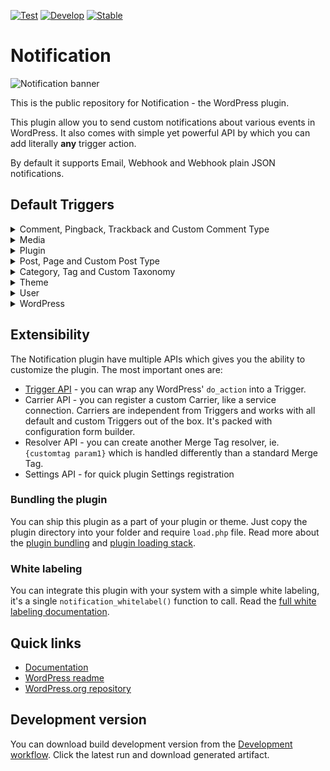 [![Test](https://github.com/BracketSpace/Notification/workflows/Test/badge.svg)](https://github.com/BracketSpace/Notification/actions?query=workflow%3ATest)
[![Develop](https://github.com/BracketSpace/Notification/workflows/Develop/badge.svg)](https://github.com/BracketSpace/Notification/actions?query=workflow%3ADevelop)
[![Stable](https://github.com/BracketSpace/Notification/workflows/Stable/badge.svg)](https://github.com/BracketSpace/Notification/actions?query=workflow%3AStable)

# Notification

![Notification banner](https://bracketspace.com/extras/notification/banner.png)

This is the public repository for Notification - the WordPress plugin.

This plugin allow you to send custom notifications about various events in WordPress. It also comes with simple yet powerful API by which you can add literally **any** trigger action.

By default it supports Email, Webhook and Webhook plain JSON notifications.

## Default Triggers

<details>
  <summary>Comment, Pingback, Trackback and Custom Comment Type</summary>

  This covers all the comment types. Use `comment`, `pingback`, `trackback`, `another_comment_type` instead of the `{comment_type_slug}`.

  | Trigger name | Trigger slug |
  | :--- | :--- |
  | Comment added | `comment/{comment_type_slug}/added` |
  | Comment approved | `comment/{comment_type_slug}/approved` |
  | Comment replied | `comment/{comment_type_slug}/replied` |
  | Comment spammed | `comment/{comment_type_slug}/spammed` |
  | Comment trashed | `comment/{comment_type_slug}/trashed` |
  | Comment unapproved | `comment/{comment_type_slug}/unapproved` |
  | Comment published | `comment/{comment_type_slug}/published` |

</details>

<details>
  <summary>Media</summary>

  | Trigger name | Trigger slug |
  | :--- | :--- |
  | Media added | `media/added` |
  | Media trashed | `media/trashed` |
  | Media updated | `media/updated` |

</details>

<details>
  <summary>Plugin</summary>

  | Trigger name | Trigger slug |
  | :--- | :--- |
  | Plugin activated | `plugin/activated` |
  | Plugin deactivated | `plugin/deactivated` |
  | Plugin installed | `plugin/installed` |
  | Plugin removed | `plugin/removed` |
  | Plugin updated | `plugin/updated` |
  
</details>

<details>
  <summary>Post, Page and Custom Post Type</summary>

  This covers all the custom post types, as well. Use `post`, `page`, `product`, `another_post_type` instead of the `{post_type_slug}`.

  | Trigger name | Trigger slug |
  | :--- | :--- |
  | Post added | `post/{post_type_slug}/added` |
  | Post saved as a draft | `post/{post_type_slug}/drafted` |
  | Post sent for review | `post/{post_type_slug}/pending` |
  | Post published | `post/{post_type_slug}/published` |
  | Post trashed | `post/{post_type_slug}/trashed` |
  | Post updated | `post/{post_type_slug}/updated` |
  | Post scheduled | `post/{post_type_slug}/scheduled` |
  
</details>

<details>
  <summary>Category, Tag and Custom Taxonomy</summary>

  This covers all the taxonomies. Use `category`, `post_tag`, `another_taxonomy` instead of the `{taxonomy_slug}`.

  | Trigger name | Trigger slug |
  | :--- | :--- |
  | Taxonomy term created | `taxonomny/{taxonomy_slug}/created` |
  | Taxonomy term deleted | `taxonomny/{taxonomy_slug}/deleted` |
  | Taxonomy term updated | `taxonomny/{taxonomy_slug}/updated` |

</details>

<details>
  <summary>Theme</summary>

  | Trigger name | Trigger slug |
  | :--- | :--- |
  | Theme installed | `theme/installed` |
  | Theme switched | `theme/switched` |
  | Theme updated | `theme/updated` |
  
</details>

<details>
  <summary>User</summary>

  | Trigger name | Trigger slug |
  | :--- | :--- |
  | User deleted | `user/deleted` |
  | User login | `user/login` |
  | User login failed | `user/login_failed` |
  | User logout | `user/logout` |
  | User password changed | `user/password_changed` |
  | User password reset request | `user/password_reset_request` |
  | User profile updated | `user/profile_updated` |
  | User role changed | `user/role_changed` |
  
</details>

<details>
  <summary>WordPress</summary>

  | Trigger name | Trigger slug |
  | :--- | :--- |
  | Available updates | `wordpress/updates_available` |

</details>

## Extensibility

The Notification plugin have multiple APIs which gives you the ability to customize the plugin. The most important ones are:

- [Trigger API](https://docs.bracketspace.com/notification/v/7/developer/triggers/custom-trigger) - you can wrap any WordPress' `do_action` into a Trigger.
- Carrier API - you can register a custom Carrier, like a service connection. Carriers are independent from Triggers and works with all default and custom Triggers out of the box. It's packed with configuration form builder.
- Resolver API - you can create another Merge Tag resolver, ie. `{customtag param1}` which is handled differently than a standard Merge Tag.
- Settings API - for quick plugin Settings registration

### Bundling the plugin

You can ship this plugin as a part of your plugin or theme. Just copy the plugin directory into your folder and require `load.php` file. Read more about the [plugin bundling](https://docs.bracketspace.com/notification/v/7/developer/general/bundling) and [plugin loading stack](https://docs.bracketspace.com/notification/v/7/developer/general/plugin-loading-chain).

### White labeling

You can integrate this plugin with your system with a simple white labeling, it's a single `notification_whitelabel()` function to call. Read the [full white labeling documentation](https://docs.bracketspace.com/notification/v/7/developer/general/white-label-mode).

## Quick links

* [Documentation](https://docs.bracketspace.com/notification/)
* [WordPress readme](https://github.com/BracketSpace/Notification/blob/master/readme.txt)
* [WordPress.org repository](https://wordpress.org/plugins/notification/)

## Development version

You can download build development version from the [Development workflow](https://github.com/BracketSpace/Notification/actions?query=workflow%3ADevelop). Click the latest run and download generated artifact.
